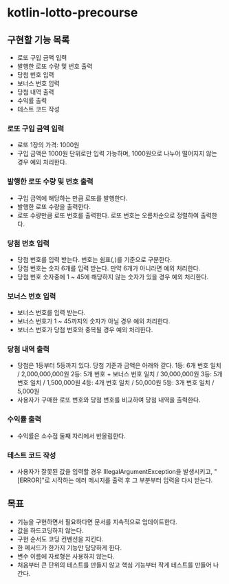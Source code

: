 # kotlin-lotto-precourse

## 구현할 기능 목록
- 로또 구입 금액 입력
- 발행한 로또 수량 및 번호 출력
- 당첨 번호 입력
- 보너스 번호 입력
- 당첨 내역 출력
- 수익률 출력
- 테스트 코드 작성

### 로또 구입 금액 입력
- 로또 1장의 가격: 1000원
- 구입 금액은 1000원 단위로만 입력 가능하며, 1000원으로 나누어 떨어지지 않는 경우 예외 처리한다.

### 발행한 로또 수량 및 번호 출력
- 구입 금액에 해당하는 만큼 로또를 발행한다.
- 발행한 로또 수량을 출력한다.
- 로또 수량만큼 로또 번호를 출력한다. 로또 번호는 오름차순으로 정렬하여 출력한다.

### 당첨 번호 입력
- 당첨 번호를 입력 받는다. 번호는 쉼표(,)를 기준으로 구분한다.
- 당첨 번호는 숫자 6개를 입력 받는다. 만약 6개가 아니라면 예외 처리한다.
- 당첨 번호 숫자중에 1 ~ 45에 해당하지 않는 숫자가 있을 경우 예외 처리한다.

### 보너스 번호 입력
- 보너스 번호를 입력 받는다. 
- 보너스 번호가 1 ~ 45까지의 숫자가 아닐 경우 예외 처리한다.
- 보너스 번호가 당첨 번호와 중복될 경우 예외 처리한다.

### 당첨 내역 출력
- 당첨은 1등부터 5등까지 있다. 당첨 기준과 금액은 아래와 같다.
    1등: 6개 번호 일치 / 2,000,000,000원
    2등: 5개 번호 + 보너스 번호 일치 / 30,000,000원
    3등: 5개 번호 일치 / 1,500,000원
    4등: 4개 번호 일치 / 50,000원
    5등: 3개 번호 일치 / 5,000원
- 사용자가 구매한 로또 번호와 당첨 번호를 비교하여 당첨 내역을 출력한다.

### 수익률 출력
- 수익률은 소수점 둘째 자리에서 반올림한다.

### 테스트 코드 작성
- 사용자가 잘못된 값을 입력할 경우 IllegalArgumentException을 발생시키고, "[ERROR]"로 시작하는 에러 메시지를 출력 후 그 부분부터 입력을 다시 받는다.

## 목표
- 기능을 구현하면서 필요하다면 문서를 지속적으로 업데이트한다.
- 값을 하드코딩하지 않는다.
- 구현 순서도 코딩 컨벤션을 지킨다.
- 한 메서드가 한가지 기능만 담당하게 한다.
- 변수 이름에 자료형은 사용하지 않는다.
- 처음부터 큰 단위의 테스트를 만들지 않고 핵심 기능부터 작게 테스트를 만들어 나간다.

